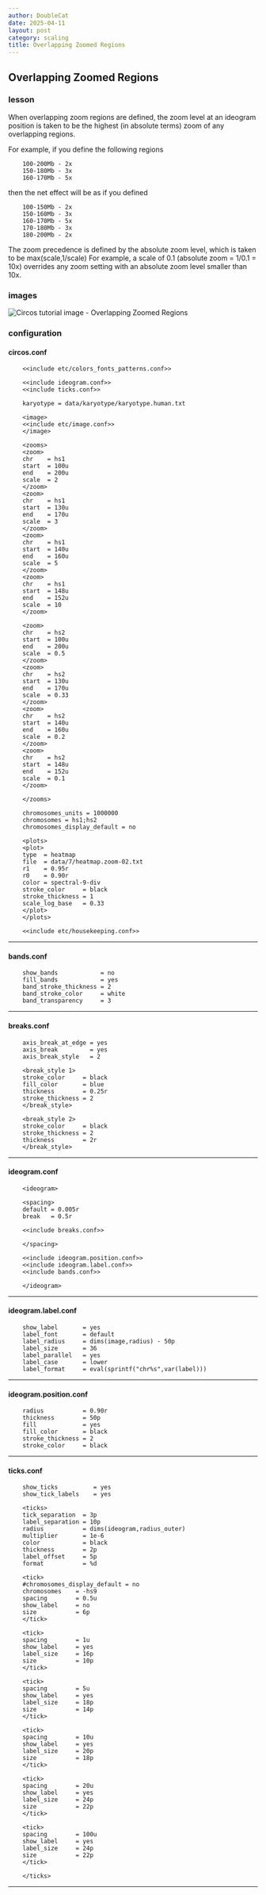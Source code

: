 ```yaml
---
author: DoubleCat
date: 2025-04-11
layout: post
category: scaling
title: Overlapping Zoomed Regions
---
```


## Overlapping Zoomed Regions
### lesson
When overlapping zoom regions are defined, the zoom level at an ideogram
position is taken to be the highest (in absolute terms) zoom of any
overlapping regions.

For example, if you define the following regions

```    
    100-200Mb - 2x
    150-180Mb - 3x
    160-170Mb - 5x
```
then the net effect will be as if you defined

```    
    100-150Mb - 2x
    150-160Mb - 3x
    160-170Mb - 5x
    170-180Mb - 3x
    180-200Mb - 2x
```
The zoom precedence is defined by the absolute zoom level, which is taken to
be max(scale,1/scale) For example, a scale of 0.1 (absolute zoom = 1/0.1 =
10x) overrides any zoom setting with an absolute zoom level smaller than 10x.
### images
![Circos tutorial image - Overlapping Zoomed
Regions](/documentation/tutorials/scaling/overlaping_zooms/img/01.png)
### configuration
#### circos.conf
```    
    <<include etc/colors_fonts_patterns.conf>>
    
    <<include ideogram.conf>>
    <<include ticks.conf>>
    
    karyotype = data/karyotype/karyotype.human.txt
    
    <image>
    <<include etc/image.conf>>
    </image>
    
    <zooms>
    <zoom>
    chr    = hs1
    start  = 100u
    end    = 200u
    scale  = 2
    </zoom>
    <zoom>
    chr    = hs1
    start  = 130u
    end    = 170u
    scale  = 3
    </zoom>
    <zoom>
    chr    = hs1
    start  = 140u
    end    = 160u
    scale  = 5
    </zoom>
    <zoom>
    chr    = hs1
    start  = 148u
    end    = 152u
    scale  = 10
    </zoom>
    
    <zoom>
    chr    = hs2
    start  = 100u
    end    = 200u
    scale  = 0.5
    </zoom>
    <zoom>
    chr    = hs2
    start  = 130u
    end    = 170u
    scale  = 0.33
    </zoom>
    <zoom>
    chr    = hs2
    start  = 140u
    end    = 160u
    scale  = 0.2
    </zoom>
    <zoom>
    chr    = hs2
    start  = 148u
    end    = 152u
    scale  = 0.1
    </zoom>
    
    </zooms>
    
    chromosomes_units = 1000000
    chromosomes = hs1;hs2
    chromosomes_display_default = no
    
    <plots>
    <plot>
    type  = heatmap
    file  = data/7/heatmap.zoom-02.txt
    r1    = 0.95r
    r0    = 0.90r
    color = spectral-9-div
    stroke_color     = black
    stroke_thickness = 1
    scale_log_base   = 0.33
    </plot>
    </plots>
    
    <<include etc/housekeeping.conf>>
```
  

* * *

#### bands.conf
```    
    show_bands            = no
    fill_bands            = yes
    band_stroke_thickness = 2
    band_stroke_color     = white
    band_transparency     = 3
```
  

* * *

#### breaks.conf
```    
    axis_break_at_edge = yes
    axis_break         = yes
    axis_break_style   = 2
    
    <break_style 1>
    stroke_color     = black
    fill_color       = blue
    thickness        = 0.25r
    stroke_thickness = 2
    </break_style>
    
    <break_style 2>
    stroke_color     = black
    stroke_thickness = 2
    thickness        = 2r
    </break_style>
``````
  

* * *

#### ideogram.conf
```    
    <ideogram>
    
    <spacing>
    default = 0.005r
    break   = 0.5r
    
    <<include breaks.conf>>
    
    </spacing>
    
    <<include ideogram.position.conf>>
    <<include ideogram.label.conf>>
    <<include bands.conf>>
    
    </ideogram>
``````
  

* * *

#### ideogram.label.conf
```    
    show_label       = yes
    label_font       = default
    label_radius     = dims(image,radius) - 50p
    label_size       = 36
    label_parallel   = yes
    label_case       = lower
    label_format     = eval(sprintf("chr%s",var(label)))
``````
  

* * *

#### ideogram.position.conf
```    
    radius           = 0.90r
    thickness        = 50p
    fill             = yes
    fill_color       = black
    stroke_thickness = 2
    stroke_color     = black
```
  

* * *

#### ticks.conf
```    
    show_ticks          = yes
    show_tick_labels    = yes
    
    <ticks>
    tick_separation  = 3p
    label_separation = 10p
    radius           = dims(ideogram,radius_outer)
    multiplier       = 1e-6
    color            = black
    thickness        = 2p
    label_offset     = 5p
    format           = %d
    
    <tick>
    #chromosomes_display_default = no
    chromosomes    = -hs9
    spacing        = 0.5u
    show_label     = no
    size           = 6p
    </tick>
    
    <tick>
    spacing        = 1u
    show_label     = yes
    label_size     = 16p
    size           = 10p
    </tick>
    
    <tick>
    spacing        = 5u
    show_label     = yes
    label_size     = 18p
    size           = 14p
    </tick>
    
    <tick>
    spacing        = 10u
    show_label     = yes
    label_size     = 20p
    size           = 18p
    </tick>
    
    <tick>
    spacing        = 20u
    show_label     = yes
    label_size     = 24p
    size           = 22p
    </tick>
    
    <tick>
    spacing        = 100u
    show_label     = yes
    label_size     = 24p
    size           = 22p
    </tick>
    
    </ticks>
```
  

* * *

